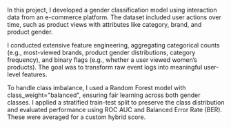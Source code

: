 In this project, I developed a gender classification model using interaction data from an e-commerce platform. The dataset included user actions over time, such as product views with attributes like category, brand, and product gender.

I conducted extensive feature engineering, aggregating categorical counts (e.g., most-viewed brands, product gender distributions, category frequency), and binary flags (e.g., whether a user viewed women’s products). The goal was to transform raw event logs into meaningful user-level features.

To handle class imbalance, I used a Random Forest model with class_weight="balanced", ensuring fair learning across both gender classes. I applied a stratified train-test split to preserve the class distribution and evaluated performance using ROC AUC and Balanced Error Rate (BER). These were averaged for a custom hybrid score.
